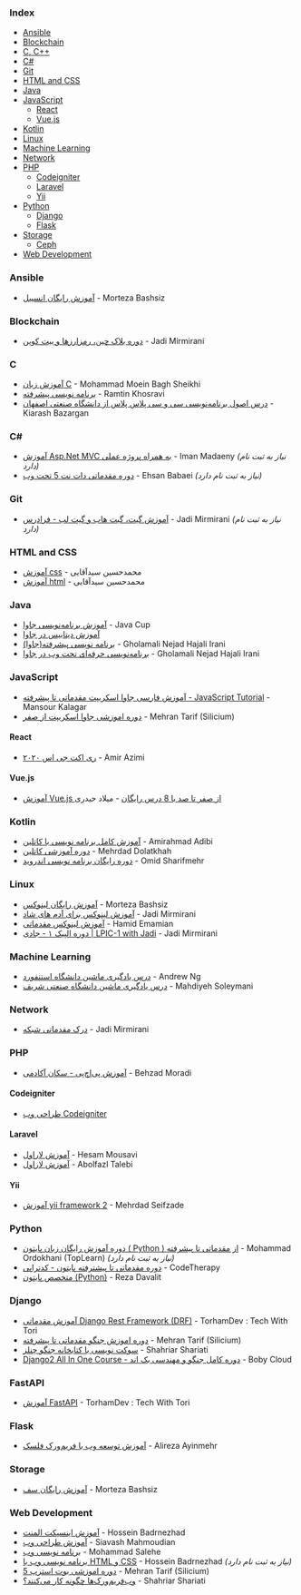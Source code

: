 ### Index

* [Ansible](#ansible)
* [Blockchain](#blockchain)
* [C, C++](#c)
* [C#](#csharp)
* [Git](#git)
* [HTML and CSS](#html-and-css)
* [Java](#java)
* [JavaScript](#javascript)
    * [React](#react)
    * [Vue.js](#vuejs)
* [Kotlin](#kotlin)
* [Linux](#linux)
* [Machine Learning](#machine-learning)
* [Network](#network)
* [PHP](#php)
    * [Codeigniter](#codeigniter)
    * [Laravel](#laravel)
    * [Yii](#yii)
* [Python](#python)
    * [Django](#django)
    * [Flask](#flask)
* [Storage](#storage)
    * [Ceph](#ceph)
* [Web Development](#web-development)


### Ansible

* [آموزش رایگان انسیبل](https://www.youtube.com/playlist?list=PLRMCwJJwWR1AKYcUkdcorTFR-bhXUN6oO) - Morteza Bashsiz


### Blockchain

* [دوره بلاک چین، رمزارزها و بیت کوین](https://www.youtube.com/playlist?list=PL-tKrPVkKKE1gLxAL-56H-XR-fTapqofC) - Jadi Mirmirani


### C

* [آموزش زبان C](https://toplearn.com/courses/3255/%D8%A2%D9%85%D9%88%D8%B2%D8%B4-%D8%B1%D8%A7%DB%8C%DA%AF%D8%A7%D9%86-%D8%B2%D8%A8%D8%A7%D9%86-c) - Mohammad Moein Bagh Sheikhi
* [برنامه نویسی پیشرفته](https://maktabkhooneh.org/course/%D8%A8%D8%B1%D9%86%D8%A7%D9%85%D9%87-%D9%86%D9%88%DB%8C%D8%B3%DB%8C-%D9%BE%DB%8C%D8%B4%D8%B1%D9%81%D8%AA%D9%87-mk187) - Ramtin Khosravi
* [درس اصول برنامه‌نویسی سی و سی پلاس پلاس از دانشگاه صنعتی اصفهان](https://maktabkhooneh.org/course/%D8%A7%D8%B5%D9%88%D9%84-%D8%A8%D8%B1%D9%86%D8%A7%D9%85%D9%87-%D9%86%D9%88%DB%8C%D8%B3%DB%8C-C-%D9%88-C-mk68) - Kiarash Bazargan


### <a id="csharp"></a>C\#

* [آموزش Asp.Net MVC به همراه پروژه عملی](https://toplearn.com/courses/web/%D8%A2%D9%85%D9%88%D8%B2%D8%B4-AspNet-MVC-%D8%A8%D9%87-%D9%87%D9%85%D8%B1%D8%A7%D9%87-%D9%BE%D8%B1%D9%88%DA%98%D9%87-%D8%B9%D9%85%D9%84%DB%8C) - Iman Madaeny *(نیاز به ثبت نام دارد)*
* [دوره مقدماتی دات نت 5 تحت وب](https://bugeto.net/courses/free-introductory-asp-dot-net-core-training-course) - Ehsan Babaei *(نیاز به ثبت نام دارد)*


### Git

* [آموزش گیت، گیت هاب و گیت لب - فرادرس](https://faradars.org/courses/fvgit9609-git-github-gitlab) - Jadi Mirmirani *(نیاز به ثبت نام دارد)*


### HTML and CSS

* [آموزش css](https://maktabkhooneh.org/course/%D8%A2%D9%85%D9%88%D8%B2%D8%B4-%D8%B1%D8%A7%DB%8C%DA%AF%D8%A7%D9%86-css-mk1265) - محمدحسین سیدآقایی
* [آموزش html](https://maktabkhooneh.org/course/%D8%A2%D9%85%D9%88%D8%B2%D8%B4-%D8%B1%D8%A7%DB%8C%DA%AF%D8%A7%D9%86-html-mk1263) - محمدحسین سیدآقایی


### Java

* [آموزش  برنامه‌نویسی جاوا](https://javacup.ir/javacup-training-videos) - Java Cup
* [آموزش ديتابيس در جاوا](https://b2n.ir/j02632)
* [برنامه نویسی پیشرفته(جاوا)](https://maktabkhooneh.org/course/%D8%A8%D8%B1%D9%86%D8%A7%D9%85%D9%87-%D9%86%D9%88%DB%8C%D8%B3%DB%8C-%D9%BE%DB%8C%D8%B4%D8%B1%D9%81%D8%AA%D9%87-%D8%AC%D8%A7%D9%88%D8%A7-mk242) - Gholamali Nejad Hajali Irani
* [برنامه‌نویسی حرفه‌ای تحت وب در جاوا](https://maktabkhooneh.org/course/%D8%A8%D8%B1%D9%86%D8%A7%D9%85%D9%87-%D9%86%D9%88%DB%8C%D8%B3%DB%8C-%D8%AD%D8%B1%D9%81%D9%87-%D8%A7%DB%8C-%D8%AA%D8%AD%D8%AA-%D9%88%D8%A8-%D8%AF%D8%B1-%D8%AC%D8%A7%D9%88%D8%A7-mk282) - Gholamali Nejad Hajali Irani


### JavaScript

* [آموزش فارسی جاوا اسکریپت مقدماتی تا پیشرفته - JavaScript Tutorial](https://youtube.com/playlist?list=PLfbD3-Ao6cPpt5Y3Nkue_W-DrmdOLOaTH) - Mansour Kalagar
* [دوره اموزشی جاوا اسکریپت از صفر](https://www.youtube.com/playlist?list=PLAt10Vana3Yctuu576LSxK6AiskBiWgOF) - Mehran Tarif (Silicium)


#### React

* [ری اکت جی اس ۲۰۲۰](https://www.youtube.com/playlist?list=PL3Y-E4YSE4wZpWH8CXwPBI1F13KhkIDEx) - Amir Azimi


#### Vue.js

* [آموزش Vue.js از صفر تا صد با 8 درس رایگان](https://sariasan.com/featured/vue-free-full-lessons) - میلاد حیدری


### Kotlin

* [آموزش کامل برنامه نویسی با کاتلین](https://www.youtube.com/watch?v=SwhXvaXx078) - Amirahmad Adibi
* [دوره آموزشی کاتلین](https://mskm.ir/category/programming/kotlin/) - Mehrdad Dolatkhah
* [دوره رایگان برنامه نویسی اندروید](https://www.youtube.com/playlist?list=PLoBWKLYZlNi7lecoeYXHC868ZH_AE1uXg) - Omid Sharifmehr


### Linux

* [آموزش رایگان لینوکس](https://www.youtube.com/playlist?list=PLRMCwJJwWR1A3_ECuOqdIaR-XLnr6bDj_) - Morteza Bashsiz
* [آموزش لینوکس برای آدم های شاد](https://www.youtube.com/playlist?list=PL-tKrPVkKKE2AniHDmp6zK9KGD1sjf0bd) - Jadi Mirmirani
* [آموزش لینوکس مقدماتی](https://www.youtube.com/watch?v=ZwaBNkQKrts&list=PLPj7mSUQL4v_oVLO-2Q1QQ9fAH45u8z4A) - Hamid Emamian
* [دوره الپیک ۱ - جادی \| LPIC-1 with Jadi](https://www.youtube.com/playlist?list=PL7ePwBdxM4nswZ62DvL58yJZ9W4-hOLLB) - Jadi Mirmirani


### Machine Learning

* [درس یادگیری ماشین دانشگاه استنفورد](https://maktabkhooneh.org/course/35-%DB%8C%D8%A7%D8%AF%DA%AF%DB%8C%D8%B1%DB%8C-%D9%85%D8%A7%D8%B4%DB%8C%D9%86-mk35) - Andrew Ng
* [درس یادگیری ماشین دانشگاه صنعتی شریف](https://maktabkhooneh.org/course/273-%DB%8C%D8%A7%D8%AF%DA%AF%DB%8C%D8%B1%DB%8C-%D9%85%D8%A7%D8%B4%DB%8C%D9%86-mk273) - Mahdiyeh Soleymani


### Network

* [درک مقدماتی شبکه](https://www.youtube.com/playlist?list=PL-tKrPVkKKE00meXoxmIy6EgldK5XE-Z) - Jadi Mirmirani


### PHP

* [آموزش پی‌اچ‌پی - سکان آکادمی](https://sokanacademy.com/courses/php/%D8%A2%D9%85%D9%88%D8%B2%D8%B4-PHP) - Behzad Moradi


#### Codeigniter

* [طراحی وب Codeigniter](https://maktabkhooneh.org/course/%D8%B7%D8%B1%D8%A7%D8%AD%DB%8C-%D9%88%D8%A8-Codeigniter-mk136)


#### Laravel

* [آموزش لاراول](https://roocket.ir/series/learn-laravel) - Hesam Mousavi
* [آموزش لاراول](http://www.alefyar.com/laravel-tutorial) - Abolfazl Talebi


#### Yii

* [آموزش yii framework 2](https://maktabkhooneh.org/course/%D8%A2%D9%85%D9%88%D8%B2%D8%B4-yii-framework-2-mk205) - Mehrdad Seifzade


### Python

* [دوره آموزش رایگان زبان پایتون ( Python ) از مقدماتی تا پیشرفته](https://toplearn.com/courses/2150/%D8%A2%D9%85%D9%88%D8%B2%D8%B4-%D8%B1%D8%A7%DB%8C%DA%AF%D8%A7%D9%86-%D9%BE%D8%A7%DB%8C%D8%AA%D9%88%D9%86-(-python-)) - Mohammad Ordokhani (TopLearn) *(نیاز به ثبت نام دارد)*
* [دوره مقدماتی تا پیشترفته پایتون - کدتراپی](https://www.youtube.com/playlist?list=PLSMC8KtOWURqgm0c6iVXrGzK4ymzJUnfj) - CodeTherapy
* [متخصص پایتون (Python)](https://sabzlearn.ir/course/python/) - Reza Davalit


### Django

* [آموزش مقدماتی Django Rest Framework (DRF)](https://www.youtube.com/playlist?list=PL7MXODW7Gj1eGnm4dXnydgqSDb3pLpg9v) - TorhamDev : Tech With Tori
* [دوره اموزش جنگو مقدماتی تا پیشرفته](https://www.youtube.com/playlist?list=PLAt10Vana3YeAwS_LyLCeu7chml8eP8bh) - Mehran Tarif (Silicium)
* [سوکت نویسی با کتابخانه جنگو چنلز](https://www.youtube.com/playlist?list=PLRU2zoAmuzJ2GD68st5SinXXv_Gv1lWRm) - Shahriar Shariati
* [Django2 All In One Course - دوره کامل جنگو و مهندسی بک اند](https://www.youtube.com/playlist?list=PLGlWjLcdLyGyqEqh9rBQ-9toPsFeHWrMr) - Boby Cloud


### FastAPI

* [آموزش FastAPI](https://www.youtube.com/playlist?list=PL7MXODW7Gj1c1jviyYkRHKNeU_9BK0Ud7) - TorhamDev : Tech With Tori


### Flask

* [آموزش توسعه وب با فریم‌ورک فلسک](https://www.youtube.com/playlist?list=PLdUn5H7OTUk1WYCrDJpNGpJ2GFWd7yZaw) - Alireza Ayinmehr


### Storage

* [آموزش رایگان سف](https://www.youtube.com/playlist?list=PLRMCwJJwWR1DhlYbrvwXCXbudzfxseo7E) - Morteza Bashsiz


### Web Development

* [آموزش اینسپکت المنت](https://holosen.net/inspect-element-1/) - Hossein Badrnezhad
* [آموزش طراحی وب](https://www.youtube.com/playlist?list=PLF10DSJQktjlCvLNuyxNjMPIHThHuIVqG) - Siavash Mahmoudian
* [برنامه نویسی وب](https://maktabkhooneh.org/course/%D8%A8%D8%B1%D9%86%D8%A7%D9%85%D9%87-%D9%86%D9%88%DB%8C%D8%B3%DB%8C-%D9%88%D8%A8-mk74) - Mohammad Salehe
* [برنامه نویسی وب با HTML و CSS](https://holosen.net/web-design/) - Hossein Badrnezhad *(نیاز به ثبت نام دارد)*
* [دوره اموزشی بوت استرپ 5](https://www.youtube.com/playlist?list=PLAt10Vana3YciJv9EIcNSsm1yTGpOdJIp) - Mehran Tarif (Silicium)
* [وب‌فریم‌ورک‌ها چگونه کار می‌کنند؟](https://www.youtube.com/playlist?list=PLRU2zoAmuzJ33x-___WkhyTJ8dDPaoOPk) - Shahriar Shariati
